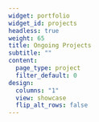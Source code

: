 ```yaml
---
widget: portfolio
widget_id: projects
headless: true
weight: 65
title: Ongoing Projects
subtitle: ""
content:
  page_type: project
  filter_default: 0  
design:
  columns: "1"
  view: showcase
  flip_alt_rows: false
---
```

